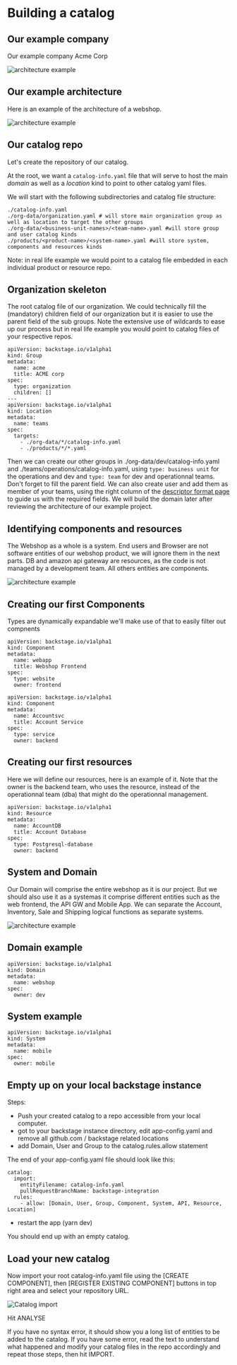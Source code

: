 # Building a catalog #

## Our example company ##

Our example company Acme Corp

<!---
<div hidden>
```
@startuml ch2-organigram
!include <awslib/AWSCommon>
!include <awslib/AWSSimplified.puml>
!include <awslib/Compute/all.puml>
!include <awslib/mobile/all.puml>
!include <awslib/general/all.puml>
!include <awslib/GroupIcons/all.puml>

package non-technical {
  Users(management,"Management","management@acme.corp")
  Users(accounting,"Accounting","Accounting@acme.corp")
  Users(hr,"Human Resources","hr@acme.corp")
}

package dev {
  Users(mobiledev,"Mobile","dev.mobile@acme.corp")
  Users(frontenddev,"Frontend","dev.frontend@acme.corp")
  Users(backenddev,"Backend","dev.backend@acme.corp")
}

package operations {
  Users(opdba,"Database Administrators","op.dba@acme.corp")
  Users(opsys,"System Administrators","op.sys@acme.corp")
}

management -[hidden]r- accounting
accounting -[hidden]r- hr
management -[hidden]d- mobiledev
mobiledev -[hidden]r- frontenddev
frontenddev -[hidden]r- backenddev
opdba -[hidden]r- opsys

@enduml
```
</div>
--->

![architecture example](ch2-organigram.svg)

## Our example architecture ##

Here is an example of the architecture of a webshop.

<!---
<div hidden>
```
@startuml ch2-architecture-diagram
!include <awslib/AWSCommon>
!include <awslib/AWSSimplified.puml>
!include <awslib/Compute/all.puml>
!include <awslib/mobile/all.puml>
!include <awslib/general/all.puml>

'skinparam linetype ortho

Users(Users, "Users", "")
Mobile(MobileApp, "Mobile App", "")
Client(Browser, "Web Browser", "")
GenericDatabase(AccountDB, "Account DB", "")
GenericDatabase(InventoryDB, "Inventory DB", "")
GenericDatabase(SaleDB, "Sale DB", "")
GenericDatabase(ShippingDB, "Shipping DB", "")
ECSContainer1(WebApp, "Web frontend", "")
APIGateway(APIgw, "API Gateway", "")
LambdaLambdaFunction(Accountsvc, "Account Service", "")
LambdaLambdaFunction(Inventorysvc, "Inventory Service", "")
LambdaLambdaFunction(Shippingsvc, "Shipping Service", "")
ECSContainer1(Salesvc, "Sale Service", "")

MobileApp -[hidden]r- Browser
APIgw -[hidden]r- WebApp
Accountsvc -[hidden]r- Inventorysvc
Inventorysvc -[hidden]r- Salesvc
Salesvc -[hidden]r- Shippingsvc
AccountDB -[hidden]r- InventoryDB
InventoryDB -[hidden]r- SaleDB
SaleDB -[hidden]r- ShippingDB

Users -- MobileApp
Users -- Browser
MobileApp -- APIgw
Browser -- WebApp
APIgw -- Accountsvc
WebApp -- Accountsvc
APIgw -- Inventorysvc
WebApp -- Inventorysvc
APIgw -- Salesvc
WebApp -- Salesvc
APIgw -- Shippingsvc
WebApp -- Shippingsvc
Accountsvc -- AccountDB
Inventorysvc -- InventoryDB
Shippingsvc -- ShippingDB
Salesvc -- SaleDB

@enduml
```
</div>
--->

![architecture example](ch2-architecture-diagram.svg)

## Our catalog repo ##

Let's create the repository of our catalog.

At the root, we want a `catalog-info.yaml` file that will serve to host the main _domain_ as well as a _location_ kind to point to other catalog yaml files.

We will start with the following subdirectories and catalog file structure:
```
./catalog-info.yaml 
./org-data/organization.yaml # will store main organization group as well as location to target the other groups
./org-data/<business-unit-names>/<team-name>.yaml #will store group and user catalog kinds
./products/<product-name>/<system-name>.yaml #will store system, components and resources kinds
```

Note: in real life example we would point to a catalog file embedded in each individual product or resource repo.

## Organization skeleton ##

The root catalog file of our organization. We could technically fill the (mandatory) children field of our organization but it is easier to use the parent field of the sub groups. Note the extensive use of wildcards to ease up our process but in real life example you would point to catalog files of your respective repos.

```
apiVersion: backstage.io/v1alpha1
kind: Group
metadata:
  name: acme
  title: ACME corp
spec:
  type: organization
  children: []
---
apiVersion: backstage.io/v1alpha1
kind: Location
metadata:
  name: teams
spec:
  targets:
    - ./org-data/*/catalog-info.yaml
    - ./products/*/*.yaml
```

Then we can create our other groups in ./org-data/dev/catalog-info.yaml and ./teams/operations/catalog-info.yaml, using `type: business unit` for the operations and dev and `type: team` for dev and operationnal teams. Don't forget to fill the parent field. We can also create user and add them as member of your teams, using the right column of the [descriptor format page](https://backstage.io/docs/features/software-catalog/descriptor-format) to guide us with the required fields. We will build the domain later after reviewing the architecture of our example project.

## Identifying components and resources ##

The Webshop as a whole is a system. End users and Browser are not software entities of our webshop product, we will ignore them in the next parts.
DB and amazon api gateway are resources, as the code is not managed by a development team.
All others entities are components.

<!---
<div hidden>
```
@startuml ch2-components-resources
!include <awslib/AWSCommon>
!include <awslib/Compute/all.puml>
!include <awslib/mobile/all.puml>
!include <awslib/general/all.puml>

'skinparam linetype ortho

Users(Users, "Users", "")
Mobile(MobileApp, "Mobile App", "Component")
Client(Browser, "Web Browser", "")
GenericDatabase(AccountDB, "Account DB", "Resource")
GenericDatabase(InventoryDB, "Inventory DB", "Resource")
GenericDatabase(SaleDB, "Sale DB", "Resource")
GenericDatabase(ShippingDB, "Shipping DB", "Resource")
ECSContainer1(WebApp, "Web frontend", "Component")
APIGateway(APIgw, "API Gateway", "Resource")
LambdaLambdaFunction(Accountsvc, "Account Service", "Component")
LambdaLambdaFunction(Inventorysvc, "Inventory Service", "Component")
LambdaLambdaFunction(Shippingsvc, "Shipping Service", "Component")
ECSContainer1(Salesvc, "Sale Service", "Component")

MobileApp -[hidden]r- Browser
APIgw -[hidden]r- WebApp
Accountsvc -[hidden]r- Inventorysvc
Inventorysvc -[hidden]r- Salesvc
Salesvc -[hidden]r- Shippingsvc
AccountDB -[hidden]r- InventoryDB
InventoryDB -[hidden]r- SaleDB
SaleDB -[hidden]r- ShippingDB

Users -- MobileApp
Users -- Browser
MobileApp -- APIgw
Browser -- WebApp
APIgw -- Accountsvc
WebApp -- Accountsvc
APIgw -- Inventorysvc
WebApp -- Inventorysvc
APIgw -- Salesvc
WebApp -- Salesvc
APIgw -- Shippingsvc
WebApp -- Shippingsvc
Accountsvc -- AccountDB
Inventorysvc -- InventoryDB
Shippingsvc -- ShippingDB
Salesvc -- SaleDB

@enduml
```
</div>
--->

![architecture example](ch2-components-resources.svg)
 
## Creating our first Components ##

Types are dynamically expandable we'll make use of that to easily filter out compnents

```
apiVersion: backstage.io/v1alpha1
kind: Component
metadata:
  name: webapp
  title: Webshop Frontend
spec:
  type: website
  owner: frontend
```

```
apiVersion: backstage.io/v1alpha1
kind: Component
metadata:
  name: Accountsvc
  title: Account Service
spec:
  type: service
  owner: backend
```

## Creating our first resources ##

Here we will define our resources, here is an example of it.
Note that the owner is the backend team, who uses the resource, instead of the operationnal team (dba) that might do the operationnal management.

```
apiVersion: backstage.io/v1alpha1
kind: Resource
metadata:
  name: AccountDB
  title: Account Database
spec:
  type: Postgresql-database
  owner: backend
```

## System and Domain ##

Our Domain will comprise the entire webshop as it is our project. But we should also use it as a systemas it comprise different entities such as the web frontend, the API GW and Mobile App. We can separate the Account, Inventory, Sale and Shipping logical functions as separate systems.

<!---
<div hidden>
```
@startuml ch2-system-domain
!include <awslib/AWSCommon>
!include <awslib/AWSSimplified.puml>
!include <awslib/Compute/all.puml>
!include <awslib/mobile/all.puml>
!include <awslib/general/all.puml>
!include <awslib/GroupIcons/all.puml>
!include <awslib/Storage/all.puml>
!include <awslib/ManagementAndGovernance/all.puml>
!include <awslib/CustomerEngagement/all.puml>
!include <awslib/MachineLearning/all.puml>
!include <awslib/NetworkingAndContentDelivery/all.puml>
!include <awslib/Database/all.puml>
!include <awslib/ApplicationIntegration/all.puml>

'skinparam linetype ortho

Package webShop {
  Mobile(MobileApp, "Mobile App", "Component")
  Package account {
    LambdaLambdaFunction(Accountsvc, "Account Service", "Component")
    GenericDatabase(AccountDB, "Account DB", "Resource")
  }
  Package inventory {
    LambdaLambdaFunction(Inventorysvc, "Inventory Service", "Component")
    GenericDatabase(InventoryDB, "Inventory DB", "Resource")
  }
  Package sale {
    ECSContainer1(Salesvc, "Sale Service", "Component")
    GenericDatabase(SaleDB, "Sale DB", "Resource")
  }
  Package shipping {
    LambdaLambdaFunction(Shippingsvc, "Shipping Service", "Component")
    GenericDatabase(ShippingDB, "Shipping DB", "Resource")
  }
  
  ECSContainer1(WebApp, "Web frontend", "Component")
  APIGateway(APIgw, "API Gateway", "Resource")
}

APIgw -[hidden]l- WebApp
Accountsvc -[hidden]r- Inventorysvc
Inventorysvc -[hidden]r- Salesvc
Salesvc -[hidden]r- Shippingsvc
AccountDB -[hidden]r- InventoryDB
InventoryDB -[hidden]r- SaleDB
SaleDB -[hidden]r- ShippingDB

MobileApp -- APIgw
APIgw -- Accountsvc
WebApp -- Accountsvc
APIgw -- Inventorysvc
WebApp -- Inventorysvc
APIgw -- Salesvc
WebApp -- Salesvc
APIgw -- Shippingsvc
WebApp -- Shippingsvc
Accountsvc -- AccountDB
Inventorysvc -- InventoryDB
Shippingsvc -- ShippingDB
Salesvc -- SaleDB

@enduml
```
</div>
--->
![architecture example](ch2-system-domain.svg)

## Domain example ##

```
apiVersion: backstage.io/v1alpha1
kind: Domain
metadata:
  name: webshop
spec:
  owner: dev
```

## System example ##

```
apiVersion: backstage.io/v1alpha1
kind: System
metadata:
  name: mobile
spec:
  owner: mobile
```

## Empty up on your local backstage instance ##

Steps:
- Push your created catalog to a repo accessible from your local computer.
- got to your backstage instance directory, edit app-config.yaml and remove all github.com / backstage related locations
- add Domain, User and Group to the catalog.rules.allow statement

The end of your app-config.yaml file should look like this:
```
catalog:
  import:
    entityFilename: catalog-info.yaml
    pullRequestBranchName: backstage-integration
  rules:
    - allow: [Domain, User, Group, Component, System, API, Resource, Location]
```
- restart the app (yarn dev)

You should end up with an empty catalog.

## Load your new catalog ##

Now import your root catalog-info.yaml file using the [CREATE COMPONENT], then [REGISTER EXISTING COMPONENT] buttons in top right area and select your repository URL.

![Catalog import](./assets/catalog-import.png)

Hit ANALYSE

If you have no syntax error, it should show you a long list of entities to be added to the catalog. If you have some error, read the text to understand what happened and modify your catalog files in the repo accordingly and repeat those steps, then hit IMPORT.


